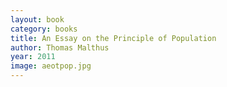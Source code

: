 ```yaml
---
layout: book
category: books
title: An Essay on the Principle of Population
author: Thomas Malthus
year: 2011
image: aeotpop.jpg
---
```

